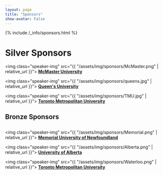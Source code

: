 ```yaml
---
layout: page
title: "Sponsors"
show-avatar: False
---
```


{% include /_info/sponsors.html %}

# Silver Sponsors
<img class="speaker-img" src="{{ "/assets/img/sponsors/McMaster.png" | relative_url }}">
[**McMaster University**](https://www.mcmaster.ca/)

<img class="speaker-img" src="{{ "/assets/img/sponsors/queens.jpg" | relative_url }}">
[**Queen's University**](https://www.queensu.ca/)

<img class="speaker-img" src="{{ "/assets/img/sponsors/TMU.jpg" | relative_url }}">
[**Toronto Metropolitan University**](https://www.torontomu.ca/)


<div class="text-center">
<h2>Bronze Sponsors<h2>
</div>

<img class="speaker-img" src="{{ "/assets/img/sponsors/Memorial.png" | relative_url }}">
[**Memorial University of Newfoundland**](https://www.mun.ca/)

<img class="speaker-img" src="{{ "/assets/img/sponsors/Alberta.png" | relative_url }}">
[**University of Alberta**](https://www.ualberta.ca/index.html)

<img class="speaker-img" src="{{ "/assets/img/sponsors/Waterloo.png" | relative_url }}">
[**Toronto Metropolitan University**](https://uwaterloo.ca/)




